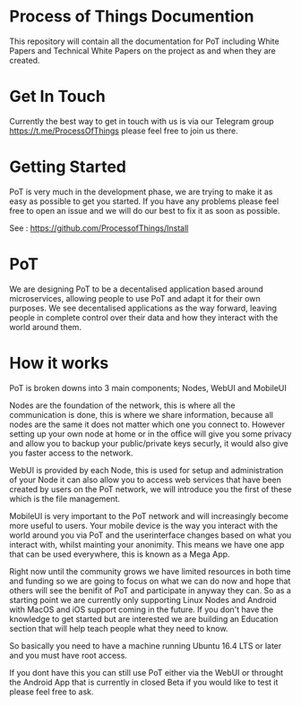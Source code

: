 # Process of Things Documention
This repository will contain all the documentation for PoT including White Papers and Technical White Papers on the project as and when they are created.

# Get In Touch
Currently the best way to get in touch with us is via our Telegram group https://t.me/ProcessOfThings please feel free to join us there.

# Getting Started

PoT is very much in the development phase,  we are trying to make it as easy as possible to get you started.  If you have any problems please feel free to open an issue and we will do our best to fix it as soon as possible.

See : https://github.com/ProcessofThings/Install

# PoT

We are designing PoT to be a decentalised application based around microservices, allowing people to use PoT and adapt it for their own purposes.  We see decentalised applications as the way forward, leaving people in complete control over their data and how they interact with the world around them.

# How it works

PoT is broken downs into 3 main components; Nodes, WebUI and MobileUI

Nodes are the foundation of the network, this is where all the communication is done, this is where we share information, because all nodes are the same it does not matter which one you connect to.  However setting up your own node at home or in the office will give you  some privacy and allow you to backup your public/private keys securly, it would  also give you faster access to the network.

WebUI is provided by each Node, this is used for setup and administration of your Node it can also allow you to access web services that have been created by users on the PoT network, we will introduce you the first of these which is the file management.

MobileUI is very important to the PoT network and will increasingly become more useful to users.  Your mobile device is the way you interact with the world around you via PoT and the userinterface changes based on what you  interact with, whilst mainting your anonimity.  This means we have one app that can be used everywhere, this is known as a Mega App.

Right now until the community grows we have limited resources in both time and funding so we are going to focus on what we can do now and hope that others will see the benifit of PoT and participate in anyway they can.  So as a starting point we are currently only supporting Linux Nodes and Android with MacOS and iOS support coming in the future.  If you don't have the knowledge to get started but are interested we are building an Education section that will help teach people what they need to know.

So basically you need to have a machine running Ubuntu 16.4 LTS or later and you must have root access.

If you dont have this you can still use PoT either via the WebUI or throught the Android App that is currently in closed Beta if you would like to test it please feel free to ask.



